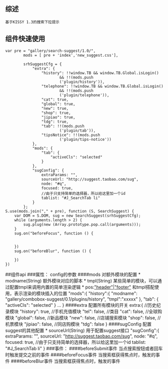 ## 综述
    基于KISSY 1.3的搜索下拉提示

## 组件快速使用
    var pre = "gallery/search-suggest/1.0/",
            mods = [ pre + 'index','new_suggest.css'],

            srhSuggestCfg = {
                "extra": {
                    "history": !!window.TB && window.TB.Global.isLogin()
                            && !!(mods.push
                            ('plugin/history')),
                    "telephone": !!window.TB && window.TB.Global.isLogin()
                            && !!(mods.push
                            ('plugin/telephone')),
                    "cat": true,
                    "global": true,
                    "new": true,
                    "shop": true,
                    "jipiao": true,
                    "tdg": true,
                    "tab": !!(mods.push
                            ('plugin/tab')),
                    "tipsNotice": !!(mods.push
                            ('plugin/tips-notice'))
                },
                "mods": {
                    "tab": {
                        "activeCls": "selected"
                    }
                },
                "sugConfig": {
                    extraParams: "",
                    sourceUrl: "http://suggest.taobao.com/sug",
                    node: "#q",
                    focused: true,
                    //由于只支持简单的选择器，所以给这里加一个id
                    tablist: "#J_SearchTab li"
                }
            };
    S.use(mods.join("," + pre), function (S, SearchSuggest) {
        var DOM = S.DOM, sug = new SearchSuggest(srhSuggestCfg);
        while (arguments.length > 2) {
            sug.plug(new (Array.prototype.pop.call(arguments)));
        }
        sug.on("beforeFocus", function () {


        })
        sug.on("beforeBlur", function () {

        })
    })
##组件api
###属性： config的参数
####mods 对额外模块的配置
            * modname(String)
                额外模块对应的脚本
            * tmpl(String)
                某些简单的模块，可以通过配置tmpl来调用内置的简单渲染逻辑
            * pos:<span>["header"|"footer"](String)
                和tmpl搭配使用，表示渲染的模块插入的位置
            "mods":{
                "history":{
                    "modname": "gallery/combobox-suggest/0.1/plugins/history",
                    "tmpl":"xxxxx"
                },
                "tab": {
                    "activeCls": "selected"
                }
                ...
            }
####extra 配置所有模块的开关
            extra:{
            //历史纪录模块
                "history": true,
            //手机充值模块
                "tel": false,
            //类目
                "cat": false,
            //全球购模块
                "global": false,
            //新品模块
                "new": false,
            //店铺搜索模块
                "shop": false,
            //机票模块
                "jipiao": false,
            //同店购模块
                "tdg": false
            }
####sugConfig 配置suggest的其他配置
            * sourceUrl(String)
                用于配置suggest接口
            "sugConfig":{
                extraParams: "",
                sourceUrl: "http://suggest.taobao.com/sug",
                node: "#q",
                focused: true,
                //由于只支持简单的选择器，所以给这里加一个id
                tablist: "#J_SearchTab li"
            }
###事件：
####beforeSubmit事件
            当点搜索按钮或者回车时触发提交之前的事件
####beforeFocus事件
            当搜索框获得焦点时，触发的事件
####beforeBlur事件
            当搜索框获得焦点时，触发的事件